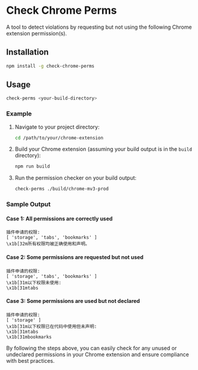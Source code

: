 
# Check Chrome Perms

A tool to detect violations by requesting but not using the following Chrome extension permission(s).

## Installation

```bash
npm install -g check-chrome-perms
```

## Usage

```bash
check-perms <your-build-directory>
```

### Example

1. Navigate to your project directory:

    ```bash
    cd /path/to/your/chrome-extension
    ```

2. Build your Chrome extension (assuming your build output is in the `build` directory):

    ```bash
    npm run build
    ```

3. Run the permission checker on your build output:

    ```bash
    check-perms ./build/chrome-mv3-prod
    ```

### Sample Output

#### Case 1: All permissions are correctly used

```plaintext
插件申请的权限:
[ 'storage', 'tabs', 'bookmarks' ]
\x1b[32m所有权限均被正确使用和声明。
```

#### Case 2: Some permissions are requested but not used

```plaintext
插件申请的权限:
[ 'storage', 'tabs', 'bookmarks' ]
\x1b[31m以下权限未使用:
\x1b[31mtabs
```

#### Case 3: Some permissions are used but not declared

```plaintext
插件申请的权限:
[ 'storage' ]
\x1b[31m以下权限已在代码中使用但未声明:
\x1b[31mtabs
\x1b[31mbookmarks
```

By following the steps above, you can easily check for any unused or undeclared permissions in your Chrome extension and ensure compliance with best practices.
